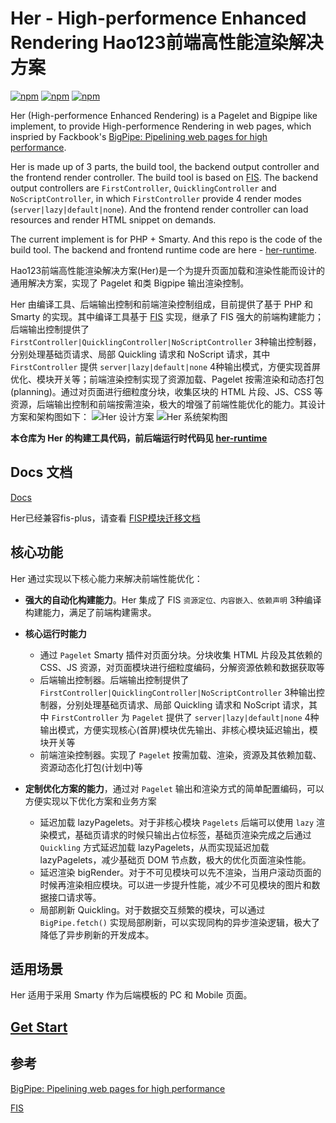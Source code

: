 Her - High-performence Enhanced Rendering Hao123前端高性能渲染解决方案
===
[![npm](https://img.shields.io/npm/v/her.svg?style=flat-square)](https://www.npmjs.com/package/her)
[![npm](https://img.shields.io/npm/dm/her.svg?style=flat-square)](https://www.npmjs.com/package/her)
[![npm](https://img.shields.io/npm/l/her.svg?style=flat-square)](https://www.npmjs.com/package/her)

Her (High-performence Enhanced Rendering) is a Pagelet and Bigpipe like implement, to provide High-performence Rendering in web pages, which inspried by Fackbook's [BigPipe: Pipelining web pages for high performance](https://www.facebook.com/notes/facebook-engineering/bigpipe-pipelining-web-pages-for-high-performance/389414033919).

Her is made up of 3 parts, the build tool, the backend output controller and the frontend render controller. The build tool is based on [FIS](http://fis.baidu.com/). The backend output controllers are  `FirstController`, `QuicklingController` and `NoScriptController`, in which `FirstController` provide 4 render modes (`server|lazy|default|none`). And the frontend render controller can load resources and render HTML snippet on demands.

The current implement is for PHP + Smarty. And this repo is the code of the build tool. The backend and frontend runtime code are here - [her-runtime](https://github.com/hao123-fe/her-runtime).

Hao123前端高性能渲染解决方案(Her)是一个为提升页面加载和渲染性能而设计的通用解决方案，实现了 Pagelet 和类 Bigpipe 输出渲染控制。

Her 由编译工具、后端输出控制和前端渲染控制组成，目前提供了基于 PHP 和 Smarty 的实现。其中编译工具基于 [FIS](http://fis.baidu.com/) 实现，继承了 FIS 强大的前端构建能力；后端输出控制提供了`FirstController|QuicklingController|NoScriptController` 3种输出控制器，分别处理基础页请求、局部 Quickling 请求和 NoScript 请求，其中 `FirstController` 提供 `server|lazy|default|none` 4种输出模式，方便实现首屏优化、模块开关等；前端渲染控制实现了资源加载、Pagelet 按需渲染和动态打包(planning)。通过对页面进行细粒度分块，收集区块的 HTML 片段、JS、CSS 等资源，后端输出控制和前端按需渲染，极大的增强了前端性能优化的能力。其设计方案和架构图如下：
![Her 设计方案](http://s0.hao123img.com/res/her/her_runtime.jpg?1)
![Her 系统架构图](http://s0.hao123img.com/res/her/iframework.png)

**本仓库为 Her 的构建工具代码，前后端运行时代码见 [her-runtime](https://github.com/hao123-fe/her-runtime)**


## Docs 文档 

[Docs](https://github.com/hao123-fe/her/wiki)

Her已经兼容fis-plus，请查看 [FISP模块迁移文档](https://github.com/hao123-dev/her-preprocessor-fispadaptor)


## 核心功能 ##

Her 通过实现以下核心能力来解决前端性能优化：

* **强大的自动化构建能力**。Her 集成了 FIS `资源定位、内容嵌入、依赖声明` 3种编译构建能力，满足了前端构建需求。

* **核心运行时能力**
  * 通过 `Pagelet` Smarty 插件对页面分块。分块收集 HTML 片段及其依赖的 CSS、JS 资源，对页面模块进行细粒度编码，分解资源依赖和数据获取等
  * 后端输出控制器。后端输出控制提供了`FirstController|QuicklingController|NoScriptController` 3种输出控制器，分别处理基础页请求、局部 Quickling 请求和 NoScript 请求，其中 `FirstController` 为 `Pagelet` 提供了 `server|lazy|default|none` 4种输出模式，方便实现核心(首屏)模块优先输出、非核心模块延迟输出，模块开关等
  * 前端渲染控制器。实现了 `Pagelet` 按需加载、渲染，资源及其依赖加载、资源动态化打包(计划中)等

* **定制优化方案的能力**，通过对 `Pagelet` 输出和渲染方式的简单配置编码，可以方便实现以下优化方案和业务方案
  * 延迟加载 lazyPagelets。对于非核心模块 `Pagelets` 后端可以使用 `lazy` 渲染模式，基础页请求的时候只输出占位标签，基础页渲染完成之后通过 `Quickling` 方式延迟加载 lazyPagelets，从而实现延迟加载 lazyPagelets，减少基础页 DOM 节点数，极大的优化页面渲染性能。
  * 延迟渲染 bigRender。对于不可见模块可以先不渲染，当用户滚动页面的时候再渲染相应模块。可以进一步提升性能，减少不可见模块的图片和数据接口请求等。
  * 局部刷新 Quickling。对于数据交互频繁的模块，可以通过 `BigPipe.fetch()` 实现局部刷新，可以实现同构的异步渲染逻辑，极大了降低了异步刷新的开发成本。

## 适用场景 ##
Her 适用于采用 Smarty 作为后端模板的 PC 和 Mobile 页面。

## [Get Start](https://github.com/hao123-fe/her/wiki/1.Get-start) ##

## 参考 ##
[BigPipe: Pipelining web pages for high performance](https://www.facebook.com/notes/facebook-engineering/bigpipe-pipelining-web-pages-for-high-performance/389414033919)

[FIS](http://fis.baidu.com/)
